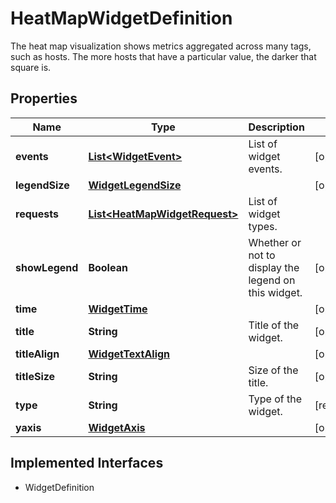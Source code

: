 

# HeatMapWidgetDefinition

The heat map visualization shows metrics aggregated across many tags, such as hosts. The more hosts that have a particular value, the darker that square is.
## Properties

Name | Type | Description | Notes
------------ | ------------- | ------------- | -------------
**events** | [**List&lt;WidgetEvent&gt;**](WidgetEvent.md) | List of widget events. |  [optional]
**legendSize** | [**WidgetLegendSize**](WidgetLegendSize.md) |  |  [optional]
**requests** | [**List&lt;HeatMapWidgetRequest&gt;**](HeatMapWidgetRequest.md) | List of widget types. | 
**showLegend** | **Boolean** | Whether or not to display the legend on this widget. |  [optional]
**time** | [**WidgetTime**](WidgetTime.md) |  |  [optional]
**title** | **String** | Title of the widget. |  [optional]
**titleAlign** | [**WidgetTextAlign**](WidgetTextAlign.md) |  |  [optional]
**titleSize** | **String** | Size of the title. |  [optional]
**type** | **String** | Type of the widget. |  [readonly]
**yaxis** | [**WidgetAxis**](WidgetAxis.md) |  |  [optional]


## Implemented Interfaces

* WidgetDefinition


